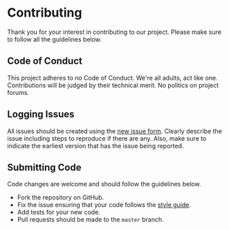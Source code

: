 # Contributing
Thank you for your interest in contributing to our project. Please make sure to follow all the guidelines below.

## Code of Conduct
This project adheres to no Code of Conduct. We're all adults, act like one. Contributions will be judged by their technical merit. No politics on project forums.

## Logging Issues
All issues should be created using the [new issue form](https://github.com/aniftyco/vulcan/issues/new). Clearly describe the issue including steps to reproduce if there are any. Also, make sure to indicate the earliest version that has the issue being reported.

## Submitting Code
Code changes are welcome and should follow the guidelines below.

* Fork the repository on GitHub.
* Fix the issue ensuring that your code follows the [style guide](http://standardjs.com).
* Add tests for your new code.
* Pull requests should be made to the `master` branch.
